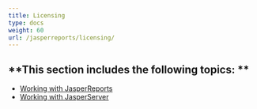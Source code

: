 ```yaml
---
title: Licensing
type: docs
weight: 60
url: /jasperreports/licensing/
---
```


**This section includes the following topics: 
**
----------------------------------------------
- [Working with JasperReports](/pdf/jasperreports/working-with-jasperreports-html/) 
- [Working with JasperServer](/pdf/jasperreports/working-with-jasperserver-html/) 
